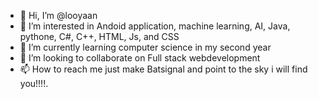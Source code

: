 - 👋 Hi, I’m @looyaan
- 👀 I’m interested in Andoid application, machine learning, AI, Java, pythone, C#, C++, HTML, Js, and CSS
- 🌱 I’m currently learning computer science in my second year
- 💞️ I’m looking to collaborate on Full stack webdevelopment
- 📫 How to reach me just make Batsignal and point to the sky i will find you!!!!.

<!---
looyaan/looyaan is a ✨ special ✨ repository because its `README.md` (this file) appears on your GitHub profile.
You can click the Preview link to take a look at your changes.
--->
